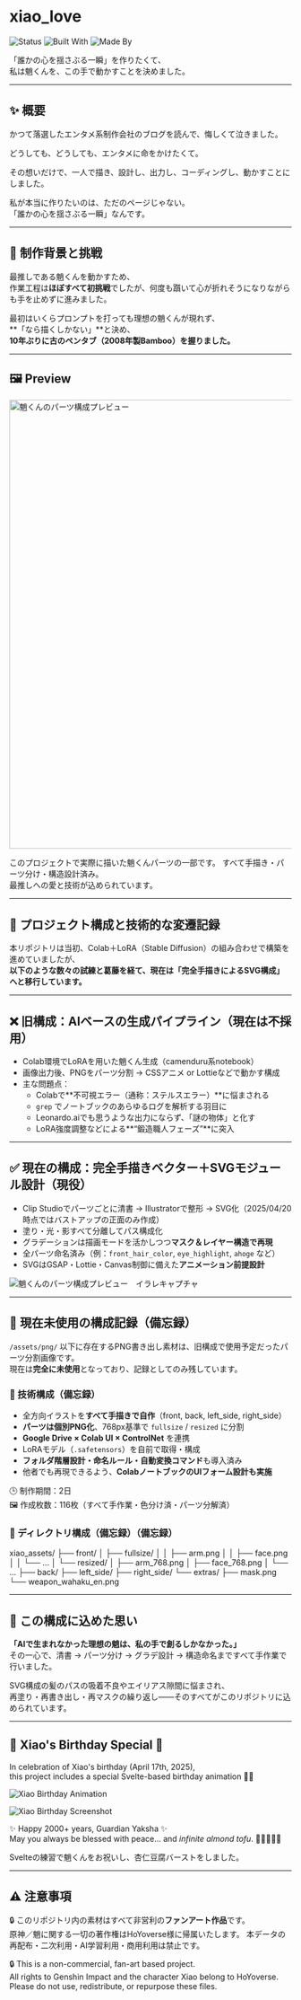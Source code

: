 # xiao_love

![Status](https://img.shields.io/badge/status-love-green)
![Built With](https://img.shields.io/badge/built%20with-heartstack-blueviolet)
![Made By](https://img.shields.io/badge/made%20by-a--suzuki8888-pink)


「誰かの心を揺さぶる一瞬」を作りたくて、  
私は魈くんを、この手で動かすことを決めました。

---

## ✨ 概要

かつて落選したエンタメ系制作会社のブログを読んで、悔しくて泣きました。

どうしても、どうしても、エンタメに命をかけたくて。

その想いだけで、一人で描き、設計し、出力し、コーディングし、動かすことにしました。

私が本当に作りたいのは、ただのページじゃない。  
「誰かの心を揺さぶる一瞬」なんです。

---

## 🧧 制作背景と挑戦

最推しである魈くんを動かすため、  
作業工程は**ほぼすべて初挑戦**でしたが、何度も躓いて心が折れそうになりながらも手を止めずに進みました。

最初はいくらプロンプトを打っても理想の魈くんが現れず、  
**「なら描くしかない」**と決め、  
**10年ぶりに古のペンタブ（2008年製Bamboo）を握りました。**

---

## 🖼️ Preview

<img src="./screenshot.png" width="800" alt="魈くんのパーツ構成プレビュー" />

このプロジェクトで実際に描いた魈くんパーツの一部です。
すべて手描き・パーツ分け・構造設計済み。  
最推しへの愛と技術が込められています。

---

## 🧪 プロジェクト構成と技術的な変遷記録

本リポジトリは当初、Colab＋LoRA（Stable Diffusion）の組み合わせで構築を進めていましたが、  
**以下のような数々の試練と葛藤を経て、現在は「完全手描きによるSVG構成」へと移行しています。**

---

## ❌ 旧構成：AIベースの生成パイプライン（現在は不採用）

- Colab環境でLoRAを用いた魈くん生成（camenduru系notebook）
- 画像出力後、PNGをパーツ分割 → CSSアニメ or Lottieなどで動かす構成
- 主な問題点：
  - Colabで**不可視エラー（通称：ステルスエラー）**に悩まされる
  - `grep` でノートブックのあらゆるログを解析する羽目に
  - Leonardo.aiでも思うような出力にならず、「謎の物体」と化す
  - LoRA強度調整などによる**“鍛造職人フェーズ”**に突入

---

## ✅ 現在の構成：完全手描きベクター＋SVGモジュール設計（現役）

- Clip Studioでパーツごとに清書 → Illustratorで整形 → SVG化（2025/04/20時点ではバストアップの正面のみ作成）
- 塗り・光・影すべて分離してパス構成化
- グラデーションは描画モードを活かしつつ**マスク＆レイヤー構造で再現**
- 全パーツ命名済み（例：`front_hair_color`, `eye_highlight`, `ahoge` など）
- SVGはGSAP・Lottie・Canvas制御に備えた**アニメーション前提設計**

![魈くんのパーツ構成プレビュー　イラレキャプチャ](./screenshot_250420.png)

---

## 📝 現在未使用の構成記録（備忘録）

`/assets/png/` 以下に存在するPNG書き出し素材は、旧構成で使用予定だったパーツ分割画像です。  
現在は**完全に未使用**となっており、記録としてのみ残しています。

### 🔧 技術構成（備忘録）

- 全方向イラストを**すべて手描きで自作**（front, back, left_side, right_side）
- **パーツは個別PNG化**、768px基準で `fullsize` / `resized` に分割
- **Google Drive × Colab UI × ControlNet** を連携
- LoRAモデル（`.safetensors`）を自前で取得・構成
- **フォルダ階層設計・命名ルール・自動変換コマンド**も導入済み
- 他者でも再現できるよう、**ColabノートブックのUIフォーム設計も実施**

🕒 制作期間：2日  
🖼️ 作成枚数：116枚（すべて手作業・色分け済・パーツ分解済）

### 📁 ディレクトリ構成（備忘録）（備忘録）

xiao_assets/ ├── front/ │ ├── fullsize/ │ │ ├── arm.png │ │ ├── face.png │ │ └── ... │ └── resized/ │ ├── arm_768.png │ ├── face_768.png │ └── ... ├── back/ ├── left_side/ ├── right_side/ └── extras/ ├── mask.png └── weapon_wahaku_en.png

---

## 🎨 この構成に込めた思い

**「AIで生まれなかった理想の魈は、私の手で創るしかなかった。」**  
その一心で、清書 → パーツ分け → グラデ設計 → 構造命名まですべて手作業で行いました。

SVG構成の髪のパスの吸着不良やエイリアス隙間に悩まされ、  
再塗り・再書き出し・再マスクの繰り返し――そのすべてがこのリポジトリに込められています。


---

## 🎉 Xiao's Birthday Special 🎂

In celebration of Xiao's birthday (April 17th, 2025),  
this project includes a special Svelte-based birthday animation 🎈✨

![Xiao Birthday Animation](./svelte_animation_demo.gif)

![Xiao Birthday Screenshot](./xiao_birthday_event_2025_screenshot.png)

✨ Happy 2000+ years, Guardian Yaksha ✨  
May you always be blessed with peace... and *infinite almond tofu*. 🍮🍮🍮🍮🍮

Svelteの練習で魈くんをお祝いし、杏仁豆腐バーストをしました。

---

## ⚠️ 注意事項

🔒 このリポジトリ内の素材はすべて非営利の**ファンアート作品**です。  
原神／魈に関する一切の著作権はHoYoverse様に帰属いたします。
本データの再配布・二次利用・AI学習利用・商用利用は禁止です。

🔒 This is a non-commercial, fan-art based project.  
All rights to Genshin Impact and the character Xiao belong to HoYoverse.  
Please do not use, redistribute, or repurpose these files.

